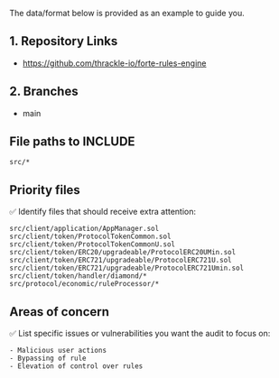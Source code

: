 The data/format below is provided as an example to guide you.

## 1. Repository Links

- https://github.com/thrackle-io/forte-rules-engine

## 2. Branches

- main

## File paths to INCLUDE

```
src/*
```

## Priority files

✅ Identify files that should receive extra attention:
```
src/client/application/AppManager.sol
src/client/token/ProtocolTokenCommon.sol
src/client/token/ProtocolTokenCommonU.sol
src/client/token/ERC20/upgradeable/ProtocolERC20UMin.sol
src/client/token/ERC721/upgradeable/ProtocolERC721U.sol
src/client/token/ERC721/upgradeable/ProtocolERC721Umin.sol
src/client/token/handler/diamond/*
src/protocol/economic/ruleProcessor/*
```

## Areas of concern

✅ List specific issues or vulnerabilities you want the audit to focus on:

```
- Malicious user actions
- Bypassing of rule
- Elevation of control over rules
```
